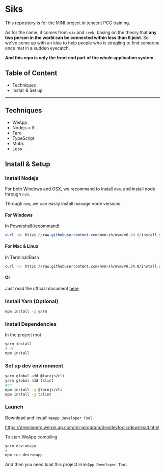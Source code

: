 # Siks

This repository is for the MINI project in tencent PCG training.

As for the name, it comes from `six` and `seek`, basing on the theory that **any two person in the world can be connected within less than 6 joint**. So we've come up with an idea to help people who is strugling to find someone once met in a sudden eyecatch.

**And this repo is only the front end part of the whole application system.**

## Table of Content

-   Techniques
-   Install & Set up

---

## Techniques

-   WeApp
-   Nodejs > 8
-   Taro
-   TypeScript
-   Mobx
-   Less

## Install & Setup

### Install Nodejs

For both Windows and OSX, we recommand to install `nvm`, and install node through `nvm`.

Through `nvm`, we can easily install manage node versions.

#### For Windows

In Powershell(recommand)
```Powershell
curl -o- https://raw.githubusercontent.com/nvm-sh/nvm/v0.34.0/install.sh | bash
```

#### For Mac & Linux

In Terminal/Bash
```sh
curl -o- https://raw.githubusercontent.com/nvm-sh/nvm/v0.34.0/install.sh | bash
```

#### Or

Just read the official document [here](https://github.com/nvm-sh/nvm#install--update-script)

### Install Yarn (Optional)

```sh
npm install -g yarn
```

### Install Dependencies

In the project root

```sh
yarn install
# or 
npm install
```

### Set up dev environment

```sh
yarn global add @tarojs/cli
yarn global add tslint
#or
npm install -g @tarojs/cli
npm install -g tslint
```

### Launch

Download and install `WeApp Developer Tool`.

https://developers.weixin.qq.com/miniprogram/dev/devtools/download.html

To start WeApp compiling
```sh
yarn dev:weapp
#
npm run dev:weapp
```

And then you need load this project in `WeApp Developer Tool`.